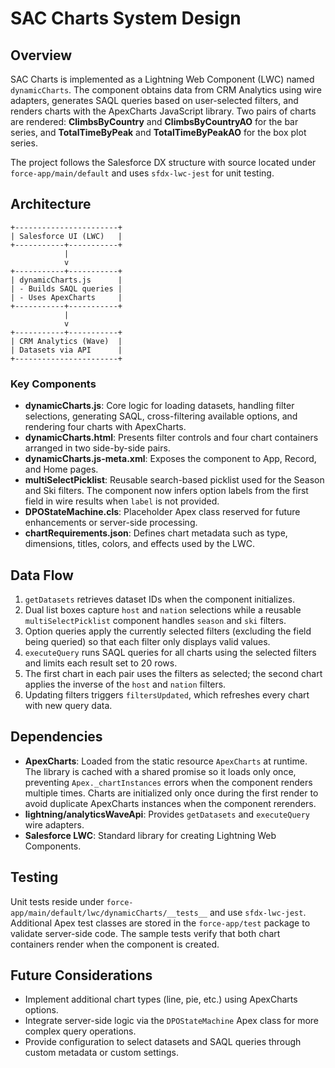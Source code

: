 # SAC Charts System Design

## Overview
SAC Charts is implemented as a Lightning Web Component (LWC) named `dynamicCharts`. The component obtains data from CRM Analytics using wire adapters, generates SAQL queries based on user-selected filters, and renders charts with the ApexCharts JavaScript library.
Two pairs of charts are rendered: **ClimbsByCountry** and **ClimbsByCountryAO** for the bar series, and **TotalTimeByPeak** and **TotalTimeByPeakAO** for the box plot series.

The project follows the Salesforce DX structure with source located under `force-app/main/default` and uses `sfdx-lwc-jest` for unit testing.

## Architecture
```
+-----------------------+
| Salesforce UI (LWC)   |
+-----------+-----------+
            |
            v
+-----------+-----------+
| dynamicCharts.js      |
| - Builds SAQL queries |
| - Uses ApexCharts     |
+-----------+-----------+
            |
            v
+-----------+-----------+
| CRM Analytics (Wave)  |
| Datasets via API      |
+-----------------------+
```

### Key Components
- **dynamicCharts.js**: Core logic for loading datasets, handling filter selections, generating SAQL, cross-filtering available options, and rendering four charts with ApexCharts.
- **dynamicCharts.html**: Presents filter controls and four chart containers arranged in two side-by-side pairs.
- **dynamicCharts.js-meta.xml**: Exposes the component to App, Record, and Home pages.
- **multiSelectPicklist**: Reusable search-based picklist used for the Season and Ski filters. The component now infers option labels from the first field in wire results when `label` is not provided.
- **DPOStateMachine.cls**: Placeholder Apex class reserved for future enhancements or server-side processing.
- **chartRequirements.json**: Defines chart metadata such as type, dimensions, titles, colors, and effects used by the LWC.

## Data Flow
1. `getDatasets` retrieves dataset IDs when the component initializes.
2. Dual list boxes capture `host` and `nation` selections while a reusable `multiSelectPicklist` component handles `season` and `ski` filters.
3. Option queries apply the currently selected filters (excluding the field being queried) so that each filter only displays valid values.
4. `executeQuery` runs SAQL queries for all charts using the selected filters and limits each result set to 20 rows.
5. The first chart in each pair uses the filters as selected; the second chart applies the inverse of the `host` and `nation` filters.
6. Updating filters triggers `filtersUpdated`, which refreshes every chart with new query data.

## Dependencies
- **ApexCharts**: Loaded from the static resource `ApexCharts` at runtime. The library
  is cached with a shared promise so it loads only once, preventing `Apex._chartInstances`
  errors when the component renders multiple times. Charts are initialized only once
  during the first render to avoid duplicate ApexCharts instances when the component
  rerenders.
- **lightning/analyticsWaveApi**: Provides `getDatasets` and `executeQuery` wire adapters.
- **Salesforce LWC**: Standard library for creating Lightning Web Components.

## Testing
Unit tests reside under `force-app/main/default/lwc/dynamicCharts/__tests__` and use `sfdx-lwc-jest`. Additional Apex test classes are stored in the `force-app/test` package to validate server-side code. The sample tests verify that both chart containers render when the component is created.

## Future Considerations
- Implement additional chart types (line, pie, etc.) using ApexCharts options.
- Integrate server-side logic via the `DPOStateMachine` Apex class for more complex query operations.
- Provide configuration to select datasets and SAQL queries through custom metadata or custom settings.

